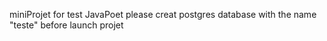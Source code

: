 miniProjet for test JavaPoet
please creat postgres database with the name "teste" before launch projet
